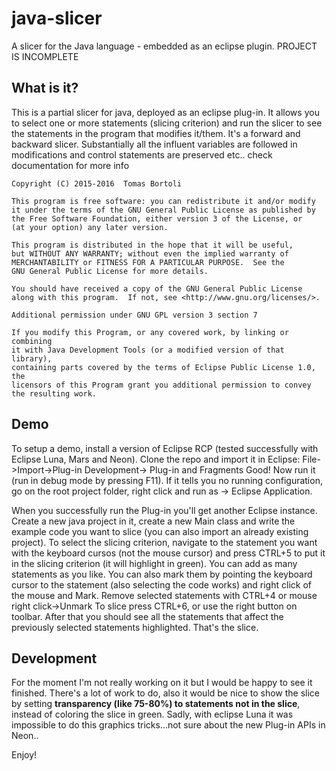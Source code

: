 # java-slicer
A slicer for the Java language - embedded as an eclipse plugin. PROJECT IS INCOMPLETE

## What is it?
This is a partial slicer for java, deployed as an eclipse plug-in.
It allows you to select one or more statements (slicing criterion) and run the slicer to see the statements in the program that modifies it/them.
It's a forward and backward slicer. Substantially all the influent variables are followed in modifications and control statements are preserved etc.. check documentation for more info

    Copyright (C) 2015-2016  Tomas Bortoli

    This program is free software: you can redistribute it and/or modify
    it under the terms of the GNU General Public License as published by
    the Free Software Foundation, either version 3 of the License, or
    (at your option) any later version.

    This program is distributed in the hope that it will be useful,
    but WITHOUT ANY WARRANTY; without even the implied warranty of
    MERCHANTABILITY or FITNESS FOR A PARTICULAR PURPOSE.  See the
    GNU General Public License for more details.

    You should have received a copy of the GNU General Public License
    along with this program.  If not, see <http://www.gnu.org/licenses/>.
    
    Additional permission under GNU GPL version 3 section 7
    
    If you modify this Program, or any covered work, by linking or combining 
    it with Java Development Tools (or a modified version of that library), 
    containing parts covered by the terms of Eclipse Public License 1.0, the 
    licensors of this Program grant you additional permission to convey the resulting work.



## Demo
To setup a demo, install a version of Eclipse RCP (tested successfully with Eclipse Luna, Mars and Neon).
Clone the repo and import it in Eclipse: File->Import->Plug-in Development-> Plug-in and Fragments
Good! Now run it (run in debug mode by pressing F11). If it tells you no running configuration, go on the root project folder, right click and run as -> Eclipse Application. 

When you successfully run the Plug-in you'll get another Eclipse instance. Create a new java project in it, create a new Main class and write the example code you want to slice (you can also import an already existing project).
To select the slicing criterion, navigate to the statement you want with the keyboard cursos (not the mouse cursor) and press CTRL+5 to put it in the slicing criterion (it will highlight in green). You can add as many statements as you like.
You can also mark them by pointing the keyboard cursor to the statement (also selecting the code works) and right click of the mouse and Mark. Remove selected statements with CTRL+4 or mouse right click->Unmark
To slice press CTRL+6, or use the right button on toolbar. After that you should see all the statements that affect the previously selected statements highlighted. That's the slice.

## Development
For the moment I'm not really working on it but I would be happy to see it finished.
There's a lot of work to do, also it would be nice to show the slice by setting **transparency (like 75-80%) to statements not in the slice**, instead of coloring the slice in green. Sadly, with eclipse Luna it was impossible to do this graphics tricks...not sure about the new Plug-in APIs in Neon..




Enjoy!
